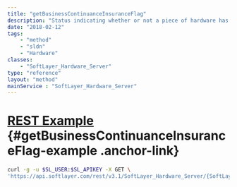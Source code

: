 ```yaml
---
title: "getBusinessContinuanceInsuranceFlag"
description: "Status indicating whether or not a piece of hardware has business continuance insurance."
date: "2018-02-12"
tags:
    - "method"
    - "sldn"
    - "Hardware"
classes:
    - "SoftLayer_Hardware_Server"
type: "reference"
layout: "method"
mainService : "SoftLayer_Hardware_Server"
---
```


# [REST Example](#getBusinessContinuanceInsuranceFlag-example) <a href="/article/rest/"><i class="fas fa-question"></i></a> {#getBusinessContinuanceInsuranceFlag-example .anchor-link} 
```bash
curl -g -u $SL_USER:$SL_APIKEY -X GET \
'https://api.softlayer.com/rest/v3.1/SoftLayer_Hardware_Server/{SoftLayer_Hardware_ServerID}/getBusinessContinuanceInsuranceFlag'
```
